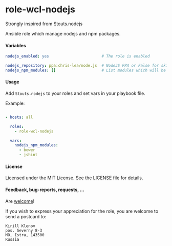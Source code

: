 role-wcl-nodejs
=============

Strongly inspired from Stouts.nodejs

Ansible role which manage nodejs and npm packages.


#### Variables

```yaml
nodejs_enabled: yes                       # The role is enabled

nodejs_repository: ppa:chris-lea/node.js  # NodeJS PPA or False for skip
nodejs_npm_modules: []                    # List modules which will be installed
```

#### Usage

Add `Stouts.nodejs` to your roles and set vars in your playbook file.

Example:

```yaml

- hosts: all

  roles:
    - role-wcl-nodejs

  vars:
    nodejs_npm_modules:
      - bower
      - jshint
```

#### License

Licensed under the MIT License. See the LICENSE file for details.

#### Feedback, bug-reports, requests, ...

Are [welcome](https://github.com/Stouts/Stouts.nodejs/issues)!

If you wish to express your appreciation for the role, you are welcome to send
a postcard to:

    Kirill Klenov
    pos. Severny 8-3
    MO, Istra, 143500
    Russia
